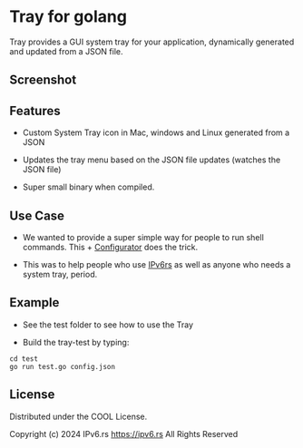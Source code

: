 # Tray for golang

Tray provides a GUI system tray for your application, dynamically generated and updated from a JSON file.

## Screenshot



## Features

- Custom System Tray icon in Mac, windows and Linux generated from a JSON

- Updates the tray menu based on the JSON file updates (watches the JSON file)

- Super small binary when compiled.

## Use Case

- We wanted to provide a super simple way for people to run shell commands. This + [Configurator](https://github.com/ipv6rslimited/configurator) does the trick.

- This was to help people who use [IPv6rs](https://ipv6.rs) as well as anyone who needs a system tray, period.

## Example

- See the test folder to see how to use the Tray

- Build the tray-test by typing:
```
cd test
go run test.go config.json
```

## License

Distributed under the COOL License.

Copyright (c) 2024 IPv6.rs <https://ipv6.rs>
All Rights Reserved
